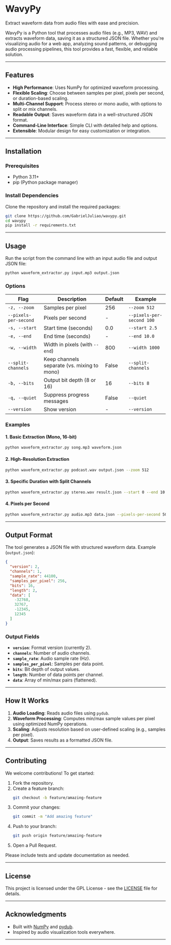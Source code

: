 # WavyPy

Extract waveform data from audio files with ease and precision.

WavyPy is a Python tool that processes audio files (e.g., MP3, WAV) and extracts waveform data, saving it as
a structured JSON file. Whether you're visualizing audio for a web app, analyzing sound patterns, or debugging audio
processing pipelines, this tool provides a fast, flexible, and reliable solution.

---

## Features

- **High Performance**: Uses NumPy for optimized waveform processing.
- **Flexible Scaling**: Choose between samples per pixel, pixels per second, or duration-based scaling.
- **Multi-Channel Support**: Process stereo or mono audio, with options to split or mix channels.
- **Readable Output**: Saves waveform data in a well-structured JSON format.
- **Command-Line Interface**: Simple CLI with detailed help and options.
- **Extensible**: Modular design for easy customization or integration.

---

## Installation

### Prerequisites

- Python 3.11+
- pip (Python package manager)

### Install Dependencies

Clone the repository and install the required packages:

```bash
git clone https://github.com/GabrielJuliao/wavypy.git
cd wavypy
pip install -r requirements.txt
```
---

## Usage

Run the script from the command line with an input audio file and output JSON file:

```bash
python waveform_extractor.py input.mp3 output.json
```

### Options

| Flag                  | Description                                 | Default | Example                   |
|-----------------------|---------------------------------------------|---------|---------------------------|
| `-z, --zoom`          | Samples per pixel                           | 256     | `--zoom 512`              |
| `--pixels-per-second` | Pixels per second                           | -       | `--pixels-per-second 100` |
| `-s, --start`         | Start time (seconds)                        | 0.0     | `--start 2.5`             |
| `-e, --end`           | End time (seconds)                          | -       | `--end 10.0`              |
| `-w, --width`         | Width in pixels (with `--end`)              | 800     | `--width 1000`            |
| `--split-channels`    | Keep channels separate (vs. mixing to mono) | False   | `--split-channels`        |
| `-b, --bits`          | Output bit depth (8 or 16)                  | 16      | `--bits 8`                |
| `-q, --quiet`         | Suppress progress messages                  | False   | `--quiet`                 |
| `--version`           | Show version                                | -       | `--version`               |

### Examples

#### 1. Basic Extraction (Mono, 16-bit)

```bash
python waveform_extractor.py song.mp3 waveform.json
```

#### 2. High-Resolution Extraction

```bash
python waveform_extractor.py podcast.wav output.json --zoom 512
```

#### 3. Specific Duration with Split Channels

```bash
python waveform_extractor.py stereo.wav result.json --start 0 --end 10 --width 1000 --split-channels
```

#### 4. Pixels per Second

```bash
python waveform_extractor.py audio.mp3 data.json --pixels-per-second 50
```

---

## Output Format

The tool generates a JSON file with structured waveform data. Example (`output.json`):

```json
{
  "version": 2,
  "channels": 1,
  "sample_rate": 44100,
  "samples_per_pixel": 256,
  "bits": 16,
  "length": 2,
  "data": [
    -32768,
    32767,
    -12345,
    12345
  ]
}
```

### Output Fields

- **`version`**: Format version (currently 2).
- **`channels`**: Number of audio channels.
- **`sample_rate`**: Audio sample rate (Hz).
- **`samples_per_pixel`**: Samples per data point.
- **`bits`**: Bit depth of output values.
- **`length`**: Number of data points per channel.
- **`data`**: Array of min/max pairs (flattened).

---

## How It Works

1. **Audio Loading**: Reads audio files using `pydub`.
2. **Waveform Processing**: Computes min/max sample values per pixel using optimized NumPy operations.
3. **Scaling**: Adjusts resolution based on user-defined scaling (e.g., samples per pixel).
4. **Output**: Saves results as a formatted JSON file.

---

## Contributing

We welcome contributions! To get started:

1. Fork the repository.
2. Create a feature branch:
   ```bash
   git checkout -b feature/amazing-feature
   ```
3. Commit your changes:
   ```bash
   git commit -m "Add amazing feature"
   ```
4. Push to your branch:
   ```bash
   git push origin feature/amazing-feature
   ```
5. Open a Pull Request.

Please include tests and update documentation as needed.

---

## License

This project is licensed under the GPL License - see the [LICENSE](LICENSE) file for details.

---

## Acknowledgments

- Built with [NumPy](https://numpy.org/) and [pydub](https://github.com/jiaaro/pydub).
- Inspired by audio visualization tools everywhere.

---